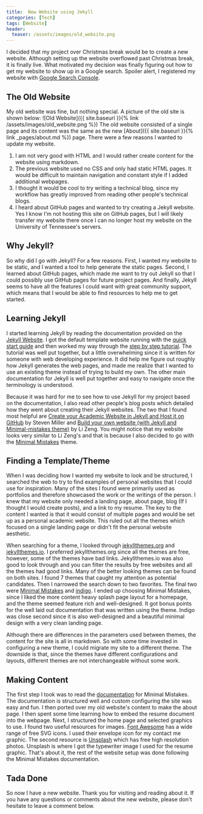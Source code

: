 ```yaml
---
title:  New Website using Jekyll
categories: [Tech]
tags: [Website]
header:
  teaser: /assets/images/old_website.png
---
```


I decided that my project over Christmas break would be to create a new website.
Although setting up the website overflowed past Christmas break, it is finally live.
What motivated my decision was finally figuring out how to get my website to show up in a Google search.
Spoiler alert, I registered my website with [Google Search Console](https://search.google.com/search-console/about).

## The Old Website
My old website was fine, but nothing special.
A picture of the old site is shown below:
![Old Website]({{ site.baseurl }}{% link /assets/images/old_website.png %})
The old website consisted of a single page and its content was the same as the new [About]({{ site.baseurl }}{% link _pages/about.md %}) page.
There were a few reasons I wanted to update my website.
1. I am not very good with HTML and I would rather create content for the website using markdown.
2. The previous website used no CSS and only had static HTML pages.
   It would be difficult to maintain navigation and constant style if I added additional webpages.
3. I thought it would be cool to try writing a technical blog, since my workflow has greatly improved from reading other people's technical blogs.
4. I heard about GitHub pages and wanted to try creating a Jekyll website.
Yes I know I'm not hosting this site on GitHub pages, but I will likely transfer my website there once I can no longer host my website on the University of Tennessee's servers.

## Why Jekyll?
So why did I go with Jekyll? For a few reasons.
First, I wanted my website to be static, and I wanted a tool to help generate the static pages.
Second, I learned about GitHub pages, which made me want to try out Jekyll so that I could possibly use GitHub pages for future project pages.
And finally, Jekyll seems to have all the features I could want with great community support, which means that I would be able to find resources to help me to get started.

## Learning Jekyll
I started learning Jekyll by reading the documentation provided on the [Jekyll Website](https://jekyllrb.com/).
I got the default template website running with the [quick start guide](https://jekyllrb.com/docs/) and then worked my way through the [step by step tutorial](https://jekyllrb.com/docs/step-by-step/01-setup/).
The tutorial was well put together, but a little overwhelming since it is written for someone with web developing experience.
It did help me figure out roughly how Jekyll generates the web pages, and made me realize that I wanted to use an existing theme instead of trying to build my own.
The other main documentation for Jekyll is well put together and easy to navigate once the terminology is understood.

Because it was hard for me to see how to use Jekyll for my project based on the documentation, I also read other people's blog posts which detailed how they went about creating their Jekyll websites.
The two that I found most helpful are [Create your Academic Website in Jekyll and Host it on GitHub](http://svmiller.com/blog/2015/08/create-your-website-in-jekyll/) by Steven Miller and [Build your own website (with Jekyll and Minimal-mistakes theme)](https://zenglix.github.io/personal_website/) by Li Zeng.
You might notice that my website looks very similar to Li Zeng's and that is because I also decided to go with the [Minimal Mistakes](https://mmistakes.github.io/minimal-mistakes/) theme.

## Finding a Template/Theme
When I was deciding how I wanted my website to look and be structured, I searched the web to try to find examples of personal websites that I could use for inspiration.
Many of the sites I found were primarily used as portfolios and therefore showcased the work or the writings of the person.
I knew that my website only needed a landing page, about page, blog (If I thought I would create posts), and a link to my resume.
The key to the content I wanted is that it would consist of multiple pages and would be set up as a personal academic website.
This ruled out all the themes which focused on a single landing page or didn't fit the personal website aesthetic.

When searching for a theme, I looked through [jekyllthemes.org](http://jekyllthemes.org) and [jekyllthemes.io](http://jekyllthemes.io).
I preferred jekyllthemes.org since all the themes are free, however, some of the themes have bad links.
Jekyllthemes.io was also good to look through and you can filter the results by free websites and all the themes had good links.
Many of the better looking themes can be found on both sites.
I found 7 themes that caught my attention as potential candidates.
Then I narrowed the search down to two favorites.
The final two were [Minimal Mistakes](https://mmistakes.github.io/minimal-mistakes/) and [indigo](https://github.com/sergiokopplin/indigo).
I ended up choosing Minimal Mistakes, since I liked the more content heavy splash page layout for a homepage, and the theme seemed feature rich and well-designed.
It got bonus points for the well laid out documentation that was written using the theme.
Indigo was close second since it is also well-designed and a beautiful minimal design with a very clean landing page.

Although there are differences in the parameters used between themes, the content for the site is all in markdown.
So with some time invested in configuring a new theme, I could migrate my site to a different theme.
The downside is that, since the themes have different configurations and layouts, different themes are not interchangeable without some work.

## Making Content
The first step I took was to read the [documentation](https://mmistakes.github.io/minimal-mistakes/docs/quick-start-guide/) for Minimal Mistakes.
The documentation is structured well and custom configuring the site was easy and fun.
I then ported over my old website's content to make the about page.
I then spent some time learning how to embed the resume document into the webpage.
Next, I structured the home page and selected graphics to use.
I found two useful resources for images. [Font Awesome](https://fontawesome.com/icons) has a wide range of free SVG icons.
I used their envelope icon for my contact me graphic.
The second resource is [Unsplash](https://unsplash.com/) which has free high resolution photos.
Unsplash is where I got the typewriter image I used for the resume graphic.
That's about it, the rest of the website setup was done following the Minimal Mistakes documentation.

## Tada Done
So now I have a new website.
Thank you for visiting and reading about it.
If you have any questions or comments about the new website, please don't hesitate to leave a comment below.
